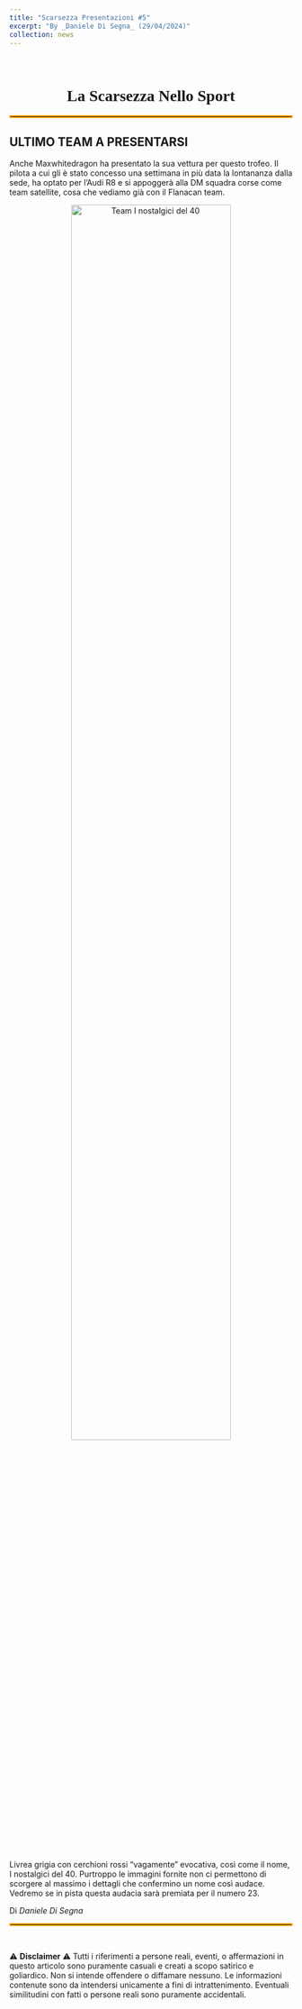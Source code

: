 ```yaml
---
title: "Scarsezza Presentazioni #5"
excerpt: "By _Daniele Di Segna_ (29/04/2024)"
collection: news
---
```


<br>

<h1 style="text-align: center; font-family: Algerian;">La Scarsezza Nello Sport</h1>
<hr style="border: 2px solid orange;" />

## ULTIMO TEAM A PRESENTARSI

Anche Maxwhitedragon ha presentato la sua vettura per questo trofeo. Il pilota a cui gli è stato concesso una settimana in più data la lontananza dalla sede, ha optato per l’Audi R8 e si appoggerà alla DM squadra corse come team satellite, cosa che vediamo già con il Flanacan team. 

<div style="text-align: center;">
    <img src="../news_images/team_anni40_news.jpeg" alt="Team I nostalgici del 40" style="width:75%;"/>
</div>

Livrea grigia con cerchioni rossi “vagamente” evocativa, così come il nome, I nostalgici del 40.
Purtroppo le immagini fornite non ci permettono di scorgere al massimo i dettagli che confermino un nome così audace. Vedremo se in pista questa audacia sarà premiata per il numero 23.

Di _Daniele Di Segna_

<hr style="border: 2px solid orange;" />

<br>

⚠️ **Disclaimer** ⚠️
Tutti i riferimenti a persone reali, eventi, o affermazioni in questo articolo sono puramente casuali e creati a scopo satirico e goliardico. Non si intende offendere o diffamare nessuno. Le informazioni contenute sono da intendersi unicamente a fini di intrattenimento. Eventuali similitudini con fatti o persone reali sono puramente accidentali.